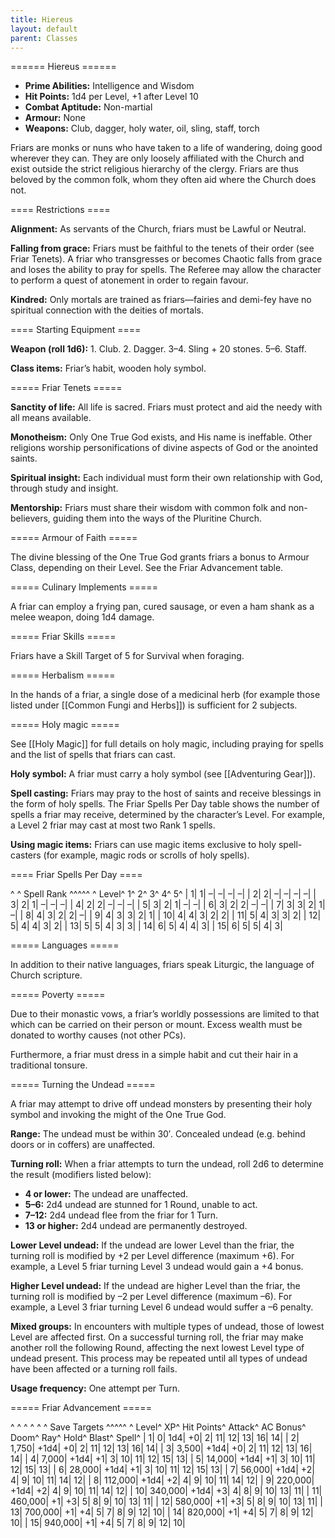 ```yaml
---
title: Hiereus
layout: default
parent: Classes
---
```


====== Hiereus ======

  * **Prime Abilities:** Intelligence and Wisdom
  * **Hit Points:** 1d4 per Level, +1 after Level 10
  * **Combat Aptitude:** Non-martial
  * **Armour:** None
  * **Weapons:** Club, dagger, holy water, oil, sling, staff, torch

Friars are monks or nuns who have taken to a life of wandering, doing good wherever they can. They are only loosely affiliated with the Church and exist outside the strict religious hierarchy of the clergy. Friars are thus beloved by the common folk, whom they often aid where the Church does not.

==== Restrictions ====

**Alignment:** As servants of the Church, friars must be Lawful or Neutral.

**Falling from grace:** Friars must be faithful to the tenets of their order (see Friar Tenets). A friar who transgresses or becomes Chaotic falls from grace and loses the ability to pray for spells. The Referee may allow the character to perform a quest of atonement in order to regain favour.

**Kindred:** Only mortals are trained as friars—fairies and demi-fey have no spiritual connection with the deities of mortals.

==== Starting Equipment ====

**Weapon (roll 1d6):** 1. Club. 2. Dagger. 3–4. Sling + 20 stones. 5–6. Staff.

**Class items:** Friar’s habit, wooden holy symbol.

===== Friar Tenets =====

**Sanctity of life:** All life is sacred. Friars must protect and aid the needy with all means available.

**Monotheism:** Only One True God exists, and His name is ineffable. Other religions worship personifications of divine aspects of God or the anointed saints.

**Spiritual insight:** Each individual must form their own relationship with God, through study and insight.

**Mentorship:** Friars must share their wisdom with common folk and non-believers, guiding them into the ways of the Pluritine Church.

===== Armour of Faith =====

The divine blessing of the One True God grants friars a bonus to Armour Class, depending on their Level. See the Friar Advancement table.

===== Culinary Implements =====

A friar can employ a frying pan, cured sausage, or even a ham shank as a melee weapon, doing 1d4 damage.

===== Friar Skills =====

Friars have a Skill Target of 5 for Survival when foraging.

===== Herbalism =====

In the hands of a friar, a single dose of a medicinal herb (for example those listed under [[Common Fungi and Herbs]]) is sufficient for 2 subjects.

===== Holy magic =====

See [[Holy Magic]] for full details on holy magic, including praying for spells and the list of spells that friars can cast.

**Holy symbol:** A friar must carry a holy symbol (see [[Adventuring Gear]]).

**Spell casting:** Friars may pray to the host of saints and receive blessings in the form of holy spells. The Friar Spells Per Day table shows the number of spells a friar may receive, determined by the character’s Level. For example, a Level 2 friar may cast at most two Rank 1 spells.

**Using magic items:** Friars can use magic items exclusive to holy spell-casters (for example, magic rods or scrolls of holy spells).

==== Friar Spells Per Day ====

^ ^  Spell Rank  ^^^^^
^ Level^ 1^ 2^ 3^ 4^ 5^
| 1| 1| –| –| –| –|
| 2| 2| –| –| –| –|
| 3| 2| 1| –| –| –|
| 4| 2| 2| –| –| –|
| 5| 3| 2| 1| –| –|
| 6| 3| 2| 2| –| –|
| 7| 3| 3| 2| 1| –|
| 8| 4| 3| 2| 2| –|
| 9| 4| 3| 3| 2| 1|
| 10| 4| 4| 3| 2| 2|
| 11| 5| 4| 3| 3| 2|
| 12| 5| 4| 4| 3| 2|
| 13| 5| 5| 4| 3| 3|
| 14| 6| 5| 4| 4| 3|
| 15| 6| 5| 5| 4| 3|

===== Languages =====

In addition to their native languages, friars speak Liturgic, the language of Church scripture.

===== Poverty =====

Due to their monastic vows, a friar’s worldly possessions are limited to that which can be carried on their person or mount. Excess wealth must be donated to worthy causes (not other PCs).

Furthermore, a friar must dress in a simple habit and cut their hair in a traditional tonsure.

===== Turning the Undead =====

A friar may attempt to drive off undead monsters by presenting their holy symbol and invoking the might of the One True God.

**Range:** The undead must be within 30′. Concealed undead (e.g. behind doors or in coffers) are unaffected.

**Turning roll:** When a friar attempts to turn the undead, roll 2d6 to determine the result (modifiers listed below):

  * **4 or lower:** The undead are unaffected.
  * **5–6:** 2d4 undead are stunned for 1 Round, unable to act.
  * **7–12:** 2d4 undead flee from the friar for 1 Turn.
  * **13 or higher:** 2d4 undead are permanently destroyed.

**Lower Level undead:** If the undead are lower Level than the friar, the turning roll is modified by +2 per Level difference (maximum +6). For example, a Level 5 friar turning Level 3 undead would gain a +4 bonus.

**Higher Level undead:** If the undead are higher Level than the friar, the turning roll is modified by –2 per Level difference (maximum –6). For example, a Level 3 friar turning Level 6 undead would suffer a –6 penalty.

**Mixed groups:** In encounters with multiple types of undead, those of lowest Level are affected first. On a successful turning roll, the friar may make another roll the following Round, affecting the next lowest Level type of undead present. This process may be repeated until all types of undead have been affected or a turning roll fails.

**Usage frequency:** One attempt per Turn.

===== Friar Advancement =====

^ ^ ^ ^ ^ ^  Save Targets  ^^^^^
^ Level^ XP^ Hit Points^ Attack^ AC Bonus^ Doom^ Ray^ Hold^ Blast^ Spell^
| 1| 0| 1d4| +0| 2| 11| 12| 13| 16| 14|
| 2| 1,750| +1d4| +0| 2| 11| 12| 13| 16| 14|
| 3| 3,500| +1d4| +0| 2| 11| 12| 13| 16| 14|
| 4| 7,000| +1d4| +1| 3| 10| 11| 12| 15| 13|
| 5| 14,000| +1d4| +1| 3| 10| 11| 12| 15| 13|
| 6| 28,000| +1d4| +1| 3| 10| 11| 12| 15| 13|
| 7| 56,000| +1d4| +2| 4| 9| 10| 11| 14| 12|
| 8| 112,000| +1d4| +2| 4| 9| 10| 11| 14| 12|
| 9| 220,000| +1d4| +2| 4| 9| 10| 11| 14| 12|
| 10| 340,000| +1d4| +3| 4| 8| 9| 10| 13| 11|
| 11| 460,000| +1| +3| 5| 8| 9| 10| 13| 11|
| 12| 580,000| +1| +3| 5| 8| 9| 10| 13| 11|
| 13| 700,000| +1| +4| 5| 7| 8| 9| 12| 10|
| 14| 820,000| +1| +4| 5| 7| 8| 9| 12| 10|
| 15| 940,000| +1| +4| 5| 7| 8| 9| 12| 10|
